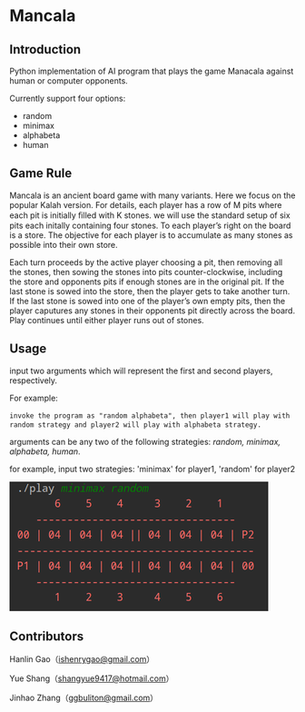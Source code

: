 # Mancala
## Introduction
Python implementation of AI program that plays the game Manacala against human or computer opponents.

Currently support four options:
* random
* minimax
* alphabeta
* human
## Game Rule
Mancala is an ancient board game with many variants. Here we focus on the popular Kalah version. For details, each player has a row of M pits where each pit is initially ﬁlled with K stones. we will use the standard setup of six pits each initally containing four stones. To each player’s right on the board is a store. The objective for each player is to accumulate as many stones as possible into their own store.

Each turn proceeds by the active player choosing a pit, then removing all the stones, then sowing the stones into pits counter-clockwise, including the store and opponents pits if enough stones are in the original pit. If the last stone is sowed into the store, then the player gets to take another turn. If the last stone is sowed into one of the player’s own empty pits, then the player caputures any stones in their opponents pit directly across the board. Play continues until either player runs out of stones.

## Usage
input two arguments which will represent the first and second players, respectively.

For example:

	invoke the program as "random alphabeta", then player1 will play with random strategy and player2 will play with alphabeta strategy.

arguments can be any two of the following strategies: *random, minimax, alphabeta, human*. 

for example, input two strategies: 'minimax' for player1, 'random' for player2

![example](https://raw.githubusercontent.com/HanlinGao/Markdownphotos/master/mancalaexample.png)

## Contributors
Hanlin Gao（ishenrygao@gmail.com）

Yue Shang（shangyue9417@hotmail.com）

Jinhao Zhang（ggbuliton@gmail.com）